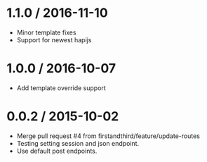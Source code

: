 
1.1.0 / 2016-11-10
==================

  * Minor template fixes
  * Support for newest hapijs

1.0.0 / 2016-10-07
==================

  * Add template override support

0.0.2 / 2015-10-02
==================

  * Merge pull request #4 from firstandthird/feature/update-routes
  * Testing setting session and json endpoint.
  * Use default post endpoints.
